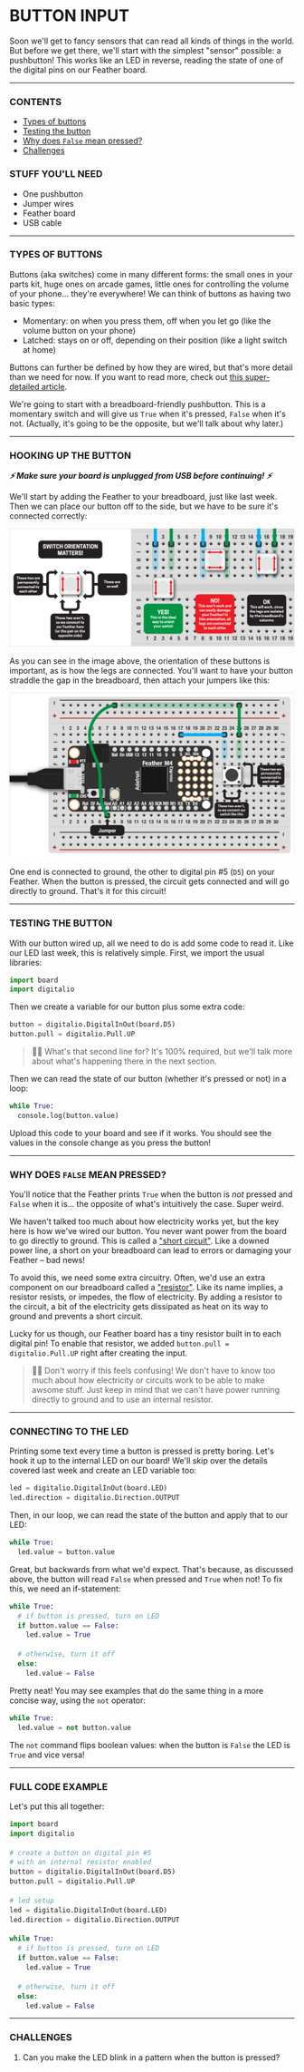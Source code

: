 # BUTTON INPUT

Soon we'll get to fancy sensors that can read all kinds of things in the world. But before we get there, we'll start with the simplest "sensor" possible: a pushbutton! This works like an LED in reverse, reading the state of one of the digital pins on our Feather board.

***

### CONTENTS  

* [Types of buttons](#types-of-buttons)  
* [Testing the button](#testing-the-button)  
* [Why does `False` mean pressed?](#why-does-false-mean-pressed)  
* [Challenges](#challenges)

### STUFF YOU'LL NEED  

* One pushbutton  
* Jumper wires  
* Feather board  
* USB cable  

***

### TYPES OF BUTTONS  
Buttons (aka switches) come in many different forms: the small ones in your parts kit, huge ones on arcade games, little ones for controlling the volume of your phone... they're everywhere! We can think of buttons as having two basic types:  

* Momentary: on when you press them, off when you let go (like the volume button on your phone)  
* Latched: stays on or off, depending on their position (like a light switch at home)  

Buttons can further be defined by how they are wired, but that's more detail than we need for now. If you want to read more, check out [this super-detailed article](https://www.electronicshub.org/switches/).

We're going to start with a breadboard-friendly pushbutton. This is a momentary switch and will give us `True` when it's pressed, `False` when it's not. (Actually, it's going to be the opposite, but we'll talk about why later.)

***

### HOOKING UP THE BUTTON  
***⚡️ Make sure your board is unplugged from USB before continuing! ⚡️***

We'll start by adding the Feather to your breadboard, just like last week. Then we can place our button off to the side, but we have to be sure it's connected correctly:

![](Images/ButtonOrientation.png)

As you can see in the image above, the orientation of these buttons is important, as is how the legs are connected. You'll want to have your button straddle the gap in the breadboard, then attach your jumpers like this:  

![](Images/SingleButton.png)

One end is connected to ground, the other to digital pin #5 (`D5`) on your Feather. When the button is pressed, the circuit gets connected and will go directly to ground. That's it for this circuit!

***

### TESTING THE BUTTON  
With our button wired up, all we need to do is add some code to read it. Like our LED last week, this is relatively simple. First, we import the usual libraries:

```python
import board 
import digitalio
```

Then we create a variable for our button plus some extra code:  

```python
button = digitalio.DigitalInOut(board.D5)
button.pull = digitalio.Pull.UP
```

> 🙋‍♀️ What's that second line for? It's 100% required, but we'll talk more about what's happening there in the next section.

Then we can read the state of our button (whether it's pressed or not) in a loop:

```python
while True:
  console.log(button.value)
```

Upload this code to your board and see if it works. You should see the values in the console change as you press the button!

***

### WHY DOES `FALSE` MEAN PRESSED?  
You'll notice that the Feather prints `True` when the button is *not* pressed and `False` when it is... the opposite of what's intuitively the case. Super weird.

We haven't talked too much about how electricity works yet, but the key here is how we've wired our button. You never want power from the board to go directly to ground. This is called a ["short circuit"](https://en.wikipedia.org/wiki/Short_circuit). Like a downed power line, a short on your breadboard can lead to errors or damaging your Feather – bad news!

To avoid this, we need some extra circuitry. Often, we'd use an extra component on our breadboard called a ["resistor"](https://en.wikipedia.org/wiki/Resistor). Like its name implies, a resistor resists, or impedes, the flow of electricity. By adding a resistor to the circuit, a bit of the electricity gets dissipated as heat on its way to ground and prevents a short circuit.

Lucky for us though, our Feather board has a tiny resistor built in to each digital pin! To enable that resistor, we added `button.pull = digitalio.Pull.UP` right after creating the input.

> 🙋‍♀️ Don't worry if this feels confusing! We don't have to know too much about how electricity or circuits work to be able to make awsome stuff. Just keep in mind that we can't have power running directly to ground and to use an internal resistor.

***

### CONNECTING TO THE LED  
Printing some text every time a button is pressed is pretty boring. Let's hook it up to the internal LED on our board! We'll skip over the details covered last week and create an LED variable too:

```python
led = digitalio.DigitalInOut(board.LED)
led.direction = digitalio.Direction.OUTPUT
```

Then, in our loop, we can read the state of the button and apply that to our LED:  

```python
while True:
  led.value = button.value
```

Great, but backwards from what we'd expect. That's because, as discussed above, the button will read `False` when pressed and `True` when not! To fix this, we need an if-statement:  

```python
while True:
  # if button is pressed, turn on LED
  if button.value == False:
    led.value = True

  # otherwise, turn it off
  else:
    led.value = False
```

Pretty neat! You may see examples that do the same thing in a more concise way, using the `not` operator:

```python
while True:
  led.value = not button.value
```

The `not` command flips boolean values: when the button is `False` the LED is `True` and vice versa!

***

### FULL CODE EXAMPLE  
Let's put this all together:

```python
import board 
import digitalio

# create a button on digital pin #5
# with an internal resistor enabled
button = digitalio.DigitalInOut(board.D5)
button.pull = digitalio.Pull.UP

# led setup
led = digitalio.DigitalInOut(board.LED)
led.direction = digitalio.Direction.OUTPUT

while True:
  # if button is pressed, turn on LED
  if button.value == False:
    led.value = True

  # otherwise, turn it off
  else:
    led.value = False
```

***

### CHALLENGES  
1. Can you make the LED blink in a pattern when the button is pressed?  

